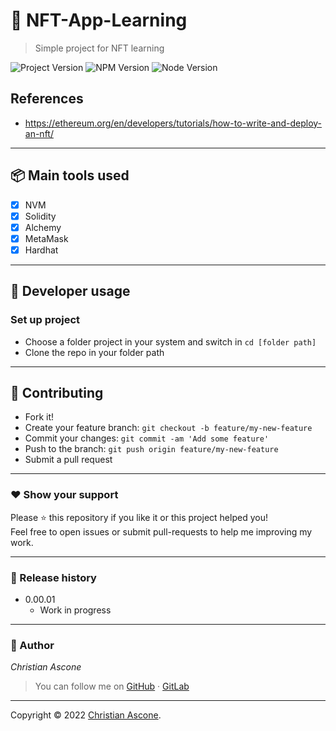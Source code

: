 # **:triangular_flag_on_post: NFT-App-Learning**
> Simple project for NFT learning

![Project Version][project-image]
![NPM Version][npm-image]
![Node Version][node-image]


## References
- https://ethereum.org/en/developers/tutorials/how-to-write-and-deploy-an-nft/

---

## **:package: Main tools used**

- [x] NVM
- [x] Solidity
- [x] Alchemy
- [x] MetaMask
- [x] Hardhat

---

## **:wrench: Developer usage**

### **Set up project**

- Choose a folder project in your system and switch in `cd [folder path]`
- Clone the repo in your folder path

---

<!-- ### **Installation**

In order to install the project and all dependencies, enter in the project folder and run `npm install`

---

### Start the project

```bash
npm start
```

### Test the project

```bash
npm test
```

--- -->


## **:handshake: Contributing**

- Fork it!
- Create your feature branch: `git checkout -b feature/my-new-feature`
- Commit your changes: `git commit -am 'Add some feature'`
- Push to the branch: `git push origin feature/my-new-feature`
- Submit a pull request

---



### **:heart: Show your support**

Please :star: this repository if you like it or this project helped you!\
Feel free to open issues or submit pull-requests to help me improving my work.


---

### **:scroll: Release history**

* 0.00.01
    * Work in progress

---

### **:robot: Author**

_*Christian Ascone*_

> You can follow me on
[GitHub](https://github.com/christianascone)&nbsp;&middot;&nbsp;[GitLab](https://gitlab.com/christianascone)

---

Copyright © 2022 [Christian Ascone](https://github.com/christianascone).

<!-- Markdown link & img dfn's -->
[npm-image]: https://img.shields.io/badge/npm-6.14.12-orange.svg
[node-image]: https://img.shields.io/badge/node-14.16.1-orange.svg
[project-image]: https://img.shields.io/badge/project-0.00.01-green.svg